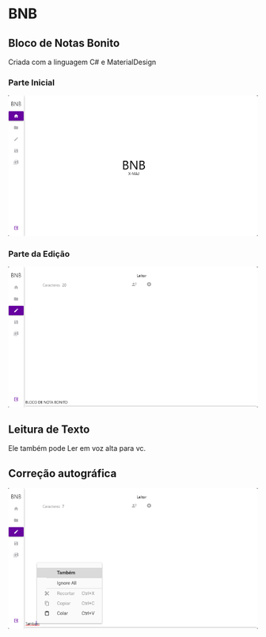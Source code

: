 # BNB
## Bloco de Notas Bonito

Criada com a linguagem C#  e MaterialDesign
### Parte Inicial
![Imagem da parte inicial](bnbhome.png)
### Parte da Edição 
![Imagem da parte da edi ](bnbeditor.png)

## Leitura de Texto
Ele também pode Ler em voz alta para vc.
## Correção  autográfica
![Corrigir](bnberro.png)
